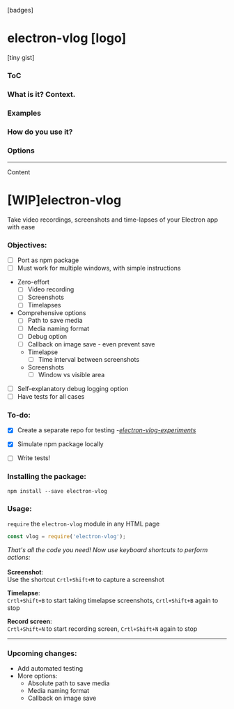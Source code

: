 [badges]
# electron-vlog [logo]
[tiny gist]
### ToC
### What is it? Context.
### Examples
### How do you use it?
### Options


-----
Content
# [WIP]electron-vlog
 Take video recordings, screenshots and time-lapses of your Electron app with ease

### Objectives:
- [ ] Port as npm package
- [ ] Must work for multiple windows, with simple instructions
- Zero-effort
    - [ ] Video recording
    - [ ] Screenshots
    - [ ] Timelapses
- Comprehensive options
    - [ ] Path to save media
    - [ ] Media naming format
    - [ ] Debug option
    - [ ] Callback on image save - even prevent save
    - Timelapse
        - [ ] Time interval between screenshots 
    - Screenshots
        - [ ] Window vs visible area
- [ ] Self-explanatory debug logging option
- [ ] Have tests for all cases

### To-do:
- [x] Create a separate repo for testing *-[electron-vlog-experiments](https://github.com/CatalanCabbage/electron-vlog-experiments)*
- [x] Simulate npm package locally
- [ ] Write tests!


### Installing the package:
```shell script
npm install --save electron-vlog
```

### Usage:
`require` the `electron-vlog` module in any HTML page
````javascript
const vlog = require('electron-vlog');
````  

*That's all the code you need! Now use keyboard shortcuts to perform actions:*  
<br>
**Screenshot**:  
Use the shortcut `Crtl+Shift+M` to capture a screenshot  

**Timelapse**:  
`Crtl+Shift+B` to start taking timelapse screenshots, `Crtl+Shift+B` again to stop

**Record screen**:  
`Crtl+Shift+N` to start recording screen, `Crtl+Shift+N` again to stop

-----

### Upcoming changes:  
* Add automated testing
* More options:
    * Absolute path to save media
    * Media naming format
    * Callback on image save
    
